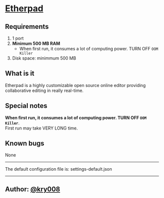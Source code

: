 # [Etherpad](https://etherpad.org/)  

## Requirements
1. 1 port
1. __Minimum 500 MB RAM__
    * When first run, it consumes a lot of computing power. TURN OFF `OOM Killer`
1. Disk space: minimmum 500 MB

## What is it
Etherpad is a highly customizable open source online editor providing collaborative editing in really real-time.

## Special notes
__When first run, it consumes a lot of computing power. TURN OFF `OOM Killer`__.  
First run may take VERY LONG time.

## Known bugs
None  
<hr />
  
The default configuration file is: settings-default.json

<hr />

## Author: [@kry008](https://github.com/kry008)
